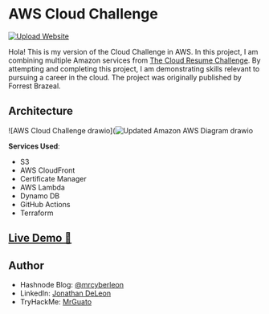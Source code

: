 # AWS Cloud Challenge

[![Upload Website](https://github.com/MrGuato/AWS-Cloud-Challenge/actions/workflows/front-end-cicd.yaml/badge.svg)](https://github.com/MrGuato/AWS-Cloud-Challenge/actions/workflows/front-end-cicd.yaml)

Hola! This is my version of the Cloud Challenge in AWS. In this project, I am combining multiple Amazon services from [The Cloud Resume Challenge](https://cloudresumechallenge.dev/). By attempting and completing this project, I am demonstrating skills relevant to pursuing a career in the cloud. The project was originally published by Forrest Brazeal.

## Architecture

![AWS Cloud Challenge drawio](![Updated Amazon AWS Diagram drawio](https://github.com/user-attachments/assets/bca28753-d495-4010-8b0e-672305871861)

**Services Used**:

- S3
- AWS CloudFront
- Certificate Manager
- AWS Lambda
- Dynamo DB
- GitHub Actions
- Terraform

## [Live Demo 🔗](https://cloud.mrcyberleon.org)

## Author
- Hashnode Blog: [@mrcyberleon](https://hashnode.com/@mrcyberleon)
- LinkedIn: [Jonathan DeLeon](www.linkedin.com/in/jonathan-deleon-ccsp-81302a62)
- TryHackMe: [MrGuato](https://tryhackme.com/p/MrGuato)
